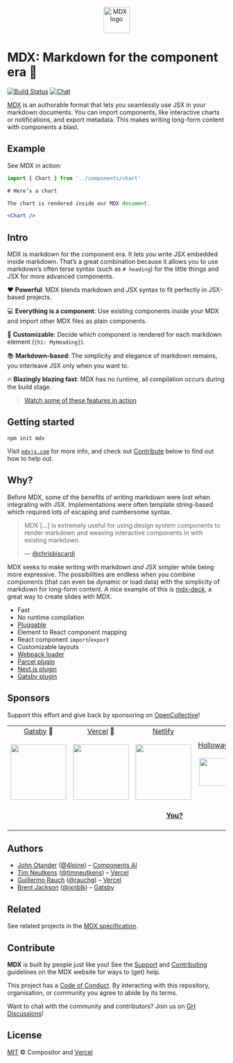<p align="center">
  <a href="https://mdxjs.com">
    <img alt="MDX logo" src="https://mdx-logo.now.sh" width="60" />
  </a>
</p>

# MDX: Markdown for the component era 🚀

[![Build Status][build-badge]][build]
[![Chat][chat-badge]][chat]

[MDX][website] is an authorable format that lets you seamlessly use JSX in your
markdown documents.
You can import components, like interactive charts or notifications, and export
metadata.
This makes writing long-form content with components a blast.

## Example

See MDX in action:

```jsx
import { Chart } from '../components/chart'

# Here’s a chart

The chart is rendered inside our MDX document.

<Chart />
```

## Intro

MDX is markdown for the component era.
It lets you write JSX embedded inside markdown.
That’s a great combination because it allows you to use markdown’s often terse
syntax (such as `# heading`) for the little things and JSX for more advanced
components.

❤️ **Powerful**: MDX blends markdown and JSX syntax to fit perfectly in
JSX-based projects.

💻 **Everything is a component**: Use existing components inside your
MDX and import other MDX files as plain components.

🔧 **Customizable**: Decide which component is rendered for each markdown
element (`{h1: MyHeading}`).

📚 **Markdown-based**: The simplicity and elegance of markdown remains,
you interleave JSX only when you want to.

🔥 **Blazingly blazing fast**: MDX has no runtime, all compilation occurs
during the build stage.

> [Watch some of these features in action][intro]

## Getting started

```shell
npm init mdx
```

Visit [`mdxjs.com`][website] for more info, and check out [Contribute][] below
to find out how to help out.

## Why?

Before MDX, some of the benefits of writing markdown were lost when integrating
with JSX.
Implementations were often template string-based which required lots of escaping
and cumbersome syntax.

> MDX \[…] is extremely useful for using design system components to render
> markdown and weaving interactive components in with existing markdown.
>
> — [@chrisbiscardi][tweet]

MDX seeks to make writing with markdown *and* JSX simpler while being more
expressive.
The possibilities are endless when you combine components (that can even be
dynamic or load data) with the simplicity of markdown for long-form content.
A nice example of this is [mdx-deck][], a great way to create slides with MDX.

*   Fast
*   No runtime compilation
*   [Pluggable][remark-plugins]
*   Element to React component mapping
*   React component `import`/`export`
*   Customizable layouts
*   [Webpack loader](https://mdxjs.com/getting-started/webpack)
*   [Parcel plugin](https://mdxjs.com/getting-started/parcel)
*   [Next.js plugin](https://mdxjs.com/getting-started/next)
*   [Gatsby plugin](https://mdxjs.com/getting-started/gatsby)

## Sponsors

Support this effort and give back by sponsoring on [OpenCollective][collective]!

<table>
<tr valign="middle">
<td width="20%" align="center" colspan="2">
  <a href="https://www.gatsbyjs.org">Gatsby</a> 🥇<br><br>
  <a href="https://www.gatsbyjs.org"><img src="https://avatars1.githubusercontent.com/u/12551863?s=256&v=4" width="128"></a>
</td>
<td width="20%" align="center" colspan="2">
  <a href="https://vercel.com">Vercel</a> 🥇<br><br>
  <a href="https://vercel.com"><img src="https://avatars1.githubusercontent.com/u/14985020?s=256&v=4" width="128"></a>
</td>
<td width="20%" align="center" colspan="2">
  <a href="https://www.netlify.com">Netlify</a><br><br>
  <!--OC has a sharper image-->
  <a href="https://www.netlify.com"><img src="https://images.opencollective.com/netlify/4087de2/logo/256.png" width="128"></a>
</td>
<td width="10%" align="center">
  <a href="https://www.holloway.com">Holloway</a><br><br>
  <a href="https://www.holloway.com"><img src="https://avatars1.githubusercontent.com/u/35904294?s=128&v=4" width="64"></a>
</td>
<td width="10%" align="center">
  <a href="https://themeisle.com">ThemeIsle</a><br><br>
  <a href="https://themeisle.com"><img src="https://avatars1.githubusercontent.com/u/58979018?s=128&v=4" width="64"></a>
</td>
<td width="10%" align="center">
  <a href="https://boosthub.io">Boost Hub</a><br><br>
  <a href="https://boosthub.io"><img src="https://images.opencollective.com/boosthub/6318083/logo/128.png" width="64"></a>
</td>
<td width="10%" align="center">
  <a href="https://expo.io">Expo</a><br><br>
  <a href="https://expo.io"><img src="https://avatars1.githubusercontent.com/u/12504344?s=128&v=4" width="64"></a>
</td>
</tr>
<tr valign="middle">
<td width="100%" align="center" colspan="10">
  <br>
  <a href="https://opencollective.com/unified"><strong>You?</strong></a>
  <br><br>
</td>
</tr>
</table>

## Authors

*   [John Otander][john] ([@4lpine][4lpine]) – [Components AI][]
*   [Tim Neutkens][tim] ([@timneutkens][timneutkens]) – [Vercel][]
*   [Guillermo Rauch][guillermo] ([@rauchg][rauchg]) – [Vercel][]
*   [Brent Jackson][brent] ([@jxnblk][jxnblk]) – [Gatsby](https://gatsbyjs.com)

## Related

See related projects in the [MDX specification][spec].

## Contribute

**MDX** is built by people just like you!
See the [Support][] and [Contributing][] guidelines on the MDX website for ways
to (get) help.

This project has a [Code of Conduct][coc].
By interacting with this repository, organisation, or community you agree to
abide by its terms.

Want to chat with the community and contributors?
Join us on [GH Discussions][chat]!

## License

[MIT][] © Compositor and [Vercel][]

[collective]: https://opencollective.com/unified

[build]: https://github.com/mdx-js/mdx/actions?query=workflow%3A%22CI%22

[build-badge]: https://github.com/mdx-js/mdx/workflows/CI/badge.svg

[chat-badge]: https://img.shields.io/badge/chat-discussions-success.svg

[chat]: https://github.com/mdx-js/mdx/discussions

[intro]: https://www.youtube.com/watch?v=d2sQiI5NFAM&list=PLV5CVI1eNcJgCrPH_e6d57KRUTiDZgs0u

[tweet]: https://twitter.com/chrisbiscardi/status/1022304288326864896

[remark-plugins]: https://github.com/remarkjs/remark/blob/main/doc/plugins.md

[website]: https://mdxjs.com

[spec]: https://github.com/mdx-js/specification#related

[john]: https://johno.com

[tim]: https://github.com/timneutkens

[guillermo]: https://rauchg.com

[brent]: https://jxnblk.com

[4lpine]: https://twitter.com/4lpine

[rauchg]: https://twitter.com/rauchg

[timneutkens]: https://twitter.com/timneutkens

[jxnblk]: https://twitter.com/jxnblk

[components ai]: https://components.ai

[vercel]: https://vercel.com

[contribute]: #contribute

[contributing]: https://mdxjs.com/contributing

[support]: https://mdxjs.com/support

[coc]: https://github.com/mdx-js/.github/blob/HEAD/code-of-conduct.md

[mdx-deck]: https://github.com/jxnblk/mdx-deck

[mit]: license
